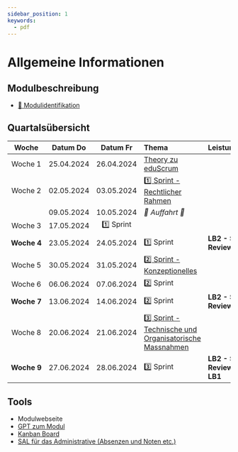 ```yaml
---
sidebar_position: 1
keywords:
  - pdf
---
```


# Allgemeine Informationen

## Modulbeschreibung

- [:paperclip: Modulidentifikation](https://www.modulbaukasten.ch/module/231/1/de-DE?title=Datenschutz-und-Datensicherheit-anwenden)

## Quartalsübersicht

|      Woche       |   Datum Do   |   Datum Fr   | Thema | Leistungsbewertung                         |
| :--------------: | :--------: | :--------: | :-------------------------------------------------------------------------------------- | :----------------------------------------- |
|   Woche&nbsp;1  | 25.04.2024  | 26.04.2024 | [Theory zu eduScrum](./01_Theory_zu_eduScrum/index.md)                                  |                                            |
|   Woche&nbsp;2  | 02.05.2024   | 03.05.2024 | [:one: Sprint - Rechtlicher Rahmen](./10_Sprint_Rechtliches/index.md)                   |                                            |
|                 | 09.05.2024 | 10.05.2024 | _:star2: Auffahrt :star2:_                                                              |
|   Woche&nbsp;3   | 17.05.2024 | :one: Sprint                                                                            |                                            |
| **Woche&nbsp;4**  | 23.05.2024 | 24.05.2024 | :one: Sprint                                                                            | **LB2 - Sprint 1 Review**                  |
|   Woche&nbsp;5   | 30.05.2024 | 31.05.2024 | [:two: Sprint - Konzeptionelles](./20_Sprint_Konzeptionelles/index.md)                  |                                            |
|   Woche&nbsp;6  | 06.06.2024 | 07.06.2024 | :two: Sprint                                                                            |                                            |
| **Woche&nbsp;7** | 13.06.2024 | 14.06.2024 | :two: Sprint                                                                            | **LB2 - Sprint 2 Review**                  |
|   Woche&nbsp;8   | 20.06.2024 | 21.06.2024 | [:three: Sprint - Technische und Organisatorische Massnahmen](./30_Sprint_TOM/index.md) |                                            |
| **Woche&nbsp;9** | 27.06.2024 | 28.06.2024 | :three: Sprint                                                                          | **LB2 - Sprint 3 Review** / **Abgabe LB1** |

## Tools

- Modulwebseite
- [GPT zum Modul](https://chat.openai.com/g/g-h8Zy8qQM7-bbzbl-m231)
- [Kanban Board](https://miro.com/app/dashboard/)
- [SAL für das Administrative (Absenzen und Noten etc.)](https://portal.sbl.ch/my.policy)
